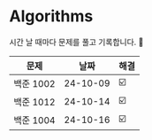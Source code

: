 # Algorithms

시간 날 때마다 문제를 풀고 기록합니다. 🐤


| 문제 | 날짜 | 해결 |
|---|---|---|
| 백준 1002 | 24-10-09 | ☑️ |
| 백준 1012 | 24-10-14 | ☑️ |
| 백준 1004 | 24-10-16 | ☑️ |
